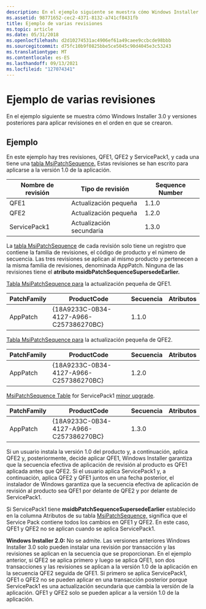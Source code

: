 ```yaml
---
description: En el ejemplo siguiente se muestra cómo Windows Installer 3.0 y versiones posteriores para aplicar revisiones en el orden en que se crearon.
ms.assetid: 98771652-cec2-4371-8132-a741cf8431fb
title: Ejemplo de varias revisiones
ms.topic: article
ms.date: 05/31/2018
ms.openlocfilehash: d2d10274531ac4906ef61a49caee9ccbcde98bbb
ms.sourcegitcommit: d75fc10b9f0825bbe5ce5045c90d4045e3c53243
ms.translationtype: MT
ms.contentlocale: es-ES
ms.lasthandoff: 09/13/2021
ms.locfileid: "127074341"
---
```

# <a name="multiple-patching-example"></a>Ejemplo de varias revisiones

En el ejemplo siguiente se muestra cómo Windows Installer 3.0 y versiones posteriores para aplicar revisiones en el orden en que se crearon.

## <a name="example"></a>Ejemplo

En este ejemplo hay tres revisiones, QFE1, QFE2 y ServicePack1, y cada una tiene una [tabla MsiPatchSequence.](msipatchsequence-table.md) Estas revisiones se han escrito para aplicarse a la versión 1.0 de la aplicación.



| Nombre de revisión   | Tipo de revisión    | Sequence Number |
|--------------|---------------|-----------------|
| QFE1         | Actualización pequeña  | 1.1.0           |
| QFE2         | Actualización pequeña  | 1.2.0           |
| ServicePack1 | Actualización secundaria | 1.3.0           |



 

La [tabla MsiPatchSequence](msipatchsequence-table.md) de cada revisión solo tiene un registro que contiene la familia de revisiones, el código de producto y el número de secuencia. Las tres revisiones se aplican al mismo producto y pertenecen a la misma familia de revisiones, denominada AppPatch. Ninguna de las revisiones tiene el **atributo msidbPatchSequenceSupersedeEarlier.**

[Tabla MsiPatchSequence para](msipatchsequence-table.md) la actualización pequeña de QFE1. [](small-updates.md) 

| PatchFamily | ProductCode                            | Secuencia | Atributos |
|-------------|----------------------------------------|----------|------------|
| AppPatch    | {18A9233C-0B34-4127-A966-C257386270BC} | 1.1.0    |            |



 

[Tabla MsiPatchSequence para](msipatchsequence-table.md) la actualización pequeña de QFE2. [](small-updates.md) 

| PatchFamily | ProductCode                            | Secuencia | Atributos |
|-------------|----------------------------------------|----------|------------|
| AppPatch    | {18A9233C-0B34-4127-A966-C257386270BC} | 1.2.0    |            |



 

[MsiPatchSequence Table](msipatchsequence-table.md) for ServicePack1 [minor upgrade](minor-upgrades.md). 

| PatchFamily | ProductCode                            | Secuencia | Atributos |
|-------------|----------------------------------------|----------|------------|
| AppPatch    | {18A9233C-0B34-4127-A966-C257386270BC} | 1.3.0    |            |



 

Si un usuario instala la versión 1.0 del producto y, a continuación, aplica QFE2 y, posteriormente, decide aplicar QFE1, Windows Installer garantiza que la secuencia efectiva de aplicación de revisión al producto es QFE1 aplicada antes que QFE2. Si el usuario aplica ServicePack1 y, a continuación, aplica QFE2 y QFE1 juntos en una fecha posterior, el instalador de Windows garantiza que la secuencia efectiva de aplicación de revisión al producto sea QFE1 por delante de QFE2 y por delante de ServicePack1.

Si ServicePack1 tiene **msidbPatchSequenceSupersedeEarlier** establecido en la columna Atributos de su tabla [MsiPatchSequence,](msipatchsequence-table.md) significa que el Service Pack contiene todos los cambios en QFE1 y QFE2. En este caso, QFE1 y QFE2 no se aplican cuando se aplica ServicePack1.

**Windows Installer 2.0:** No se admite. Las versiones anteriores Windows Installer 3.0 solo pueden instalar una revisión por transacción y las revisiones se aplican en la secuencia que se proporcionan. En el ejemplo anterior, si QFE2 se aplica primero y luego se aplica QFE1, son dos transacciones y las revisiones se aplican a la versión 1.0 de la aplicación en la secuencia QFE2 seguida de QFE1. Si primero se aplica ServicePack1, QFE1 o QFE2 no se pueden aplicar en una transacción posterior porque ServicePack1 es una actualización secundaria que cambia la versión de la aplicación. QFE1 y QFE2 solo se pueden aplicar a la versión 1.0 de la aplicación.

 

 



